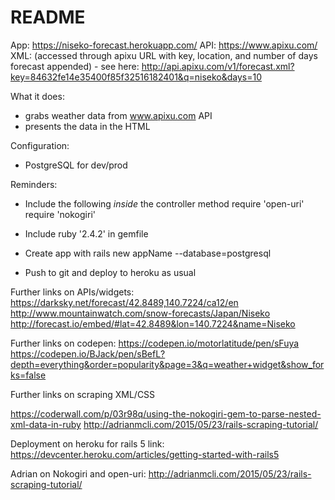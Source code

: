 # README

App: https://niseko-forecast.herokuapp.com/
API: https://www.apixu.com/
XML: (accessed through apixu URL with key, location, and number of days forecast appended) - see here: http://api.apixu.com/v1/forecast.xml?key=84632fe14e35400f85f32516182401&q=niseko&days=10

What it does: 
- grabs weather data from www.apixu.com API 
- presents the data in the HTML


Configuration:
- PostgreSQL for dev/prod

Reminders:
- Include the following *inside* the controller method 
require 'open-uri'
require 'nokogiri'

- Include ruby '2.4.2' in gemfile

- Create app with rails new appName --database=postgresql

- Push to git and deploy to heroku as usual

Further links on APIs/widgets:
https://darksky.net/forecast/42.8489,140.7224/ca12/en
http://www.mountainwatch.com/snow-forecasts/Japan/Niseko
http://forecast.io/embed/#lat=42.8489&lon=140.7224&name=Niseko

Further links on codepen:
https://codepen.io/motorlatitude/pen/sFuya
https://codepen.io/BJack/pen/sBefL?depth=everything&order=popularity&page=3&q=weather+widget&show_forks=false

Further links on scraping XML/CSS

https://coderwall.com/p/03r98q/using-the-nokogiri-gem-to-parse-nested-xml-data-in-ruby
http://adrianmcli.com/2015/05/23/rails-scraping-tutorial/

Deployment on heroku for rails 5 link:
https://devcenter.heroku.com/articles/getting-started-with-rails5

Adrian on Nokogiri and open-uri:
http://adrianmcli.com/2015/05/23/rails-scraping-tutorial/


